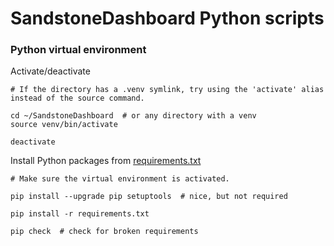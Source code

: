 # SandstoneDashboard Python scripts

### Python virtual environment

Activate/deactivate

```shell
# If the directory has a .venv symlink, try using the 'activate' alias instead of the source command.

cd ~/SandstoneDashboard  # or any directory with a venv
source venv/bin/activate

deactivate
```

Install Python packages from [requirements.txt](../requirements.txt)

```shell
# Make sure the virtual environment is activated.

pip install --upgrade pip setuptools  # nice, but not required

pip install -r requirements.txt

pip check  # check for broken requirements
```
